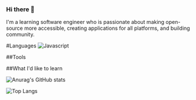 ### Hi there 👋
I'm a learning software engineer who is passionate about making open-source more accessible, creating applications for all platforms, and building community. 

#Languages
![Javascript](https://img.shields.io/badge/Javascript-339966?style=for-the-badge&logo=javascript&logoColor=white)

##Tools

##What I'd like to learn

![Anurag's GitHub stats](https://github-readme-stats.vercel.app/api?username=bqyden&show_icons=true&theme=dark) 

![Top Langs](https://github-readme-stats.vercel.app/api/top-langs/?username=bqyden&layout=compact&theme=dark)
